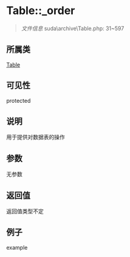 # Table::_order



> *文件信息* suda\archive\Table.php: 31~597

## 所属类 

[Table](../Table.md)

## 可见性

 protected 

## 说明


用于提供对数据表的操作



## 参数


无参数


## 返回值

返回值类型不定


## 例子

example